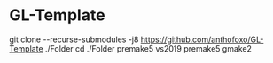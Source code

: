 # GL-Template

git clone --recurse-submodules -j8 https://github.com/anthofoxo/GL-Template ./Folder
cd ./Folder
premake5 vs2019
premake5 gmake2
